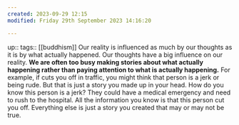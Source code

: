 ```yaml
---
created: 2023-09-29 12:15
modified: Friday 29th September 2023 14:16:20

---
```

up::
tags:: [[buddhism]]
Our reality is influenced as much by our thoughts as it is by what actually happened.
Our thoughts have a big influence on our reality. **We are often too busy making stories about what actually happening rather than paying attention to what is actually happening.**
For example, if cuts you off in traffic, you might think that person is a jerk or being rude. But that is just a story you made up in your head. How do you know this person is a jerk? They could have a medical emergency and need to rush to the hospital. All the information you know is that this person cut you off. Everything else is just a story you created that may or may not be true.
